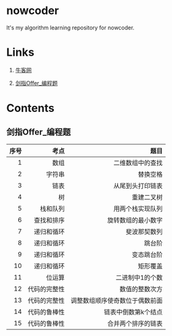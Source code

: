 # nowcoder
It's my algorithm learning repository for nowcoder.

# Links

1. [牛客网](https://www.nowcoder.com)

2. [剑指Offer_编程题](https://www.nowcoder.com/ta/coding-interviews?page=1)

# Contents

## 剑指Offer_编程题

|序号|考点|题目|
|-:|-:|-:|
|1|数组|二维数组中的查找|
|2|字符串|替换空格|
|3|链表|从尾到头打印链表|
|4|树|重建二叉树|
|5|栈和队列|用两个栈实现队列|
|6|查找和排序|旋转数组的最小数字|
|7|递归和循环|斐波那契数列|
|8|递归和循环|跳台阶|
|9|递归和循环|变态跳台阶|
|10|递归和循环|矩形覆盖|
|11|位运算|二进制中1的个数|
|12|代码的完整性|数值的整数次方|
|13|代码的完整性|调整数组顺序使奇数位于偶数前面|
|14|代码的鲁棒性|链表中倒数第k个结点|
|15|代码的鲁棒性|合并两个排序的链表|
